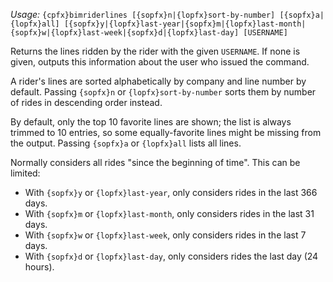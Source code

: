 *Usage:* `{cpfx}bimriderlines [{sopfx}n|{lopfx}sort-by-number] [{sopfx}a|{lopfx}all] [{sopfx}y|{lopfx}last-year|{sopfx}m|{lopfx}last-month|{sopfx}w|{lopfx}last-week|{sopfx}d|{lopfx}last-day] [USERNAME]`

Returns the lines ridden by the rider with the given `USERNAME`. If none is given, outputs this information about the user who issued the command.

A rider's lines are sorted alphabetically by company and line number by default. Passing `{sopfx}n` or `{lopfx}sort-by-number` sorts them by number of rides in descending order instead.

By default, only the top 10 favorite lines are shown; the list is always trimmed to 10 entries, so some equally-favorite lines might be missing from the output. Passing `{sopfx}a` or `{lopfx}all` lists all lines.

Normally considers all rides "since the beginning of time". This can be limited:
* With `{sopfx}y` or `{lopfx}last-year`, only considers rides in the last 366 days.
* With `{sopfx}m` or `{lopfx}last-month`, only considers rides in the last 31 days.
* With `{sopfx}w` or `{lopfx}last-week`, only considers rides in the last 7 days.
* With `{sopfx}d` or `{lopfx}last-day`, only considers rides the last day (24 hours).
